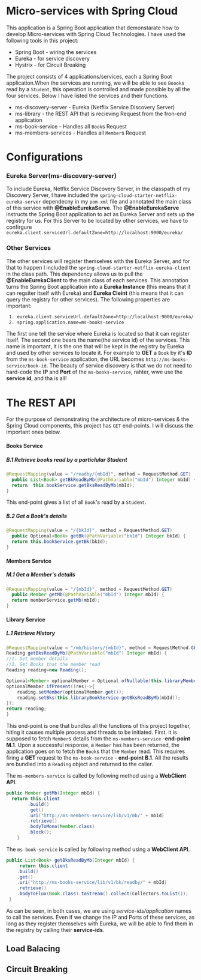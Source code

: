 # Micro-services with Spring Cloud

This application is a Spring Boot application that demonstarate how to develop Micro-services with Spring Cloud Technologies. I have used the following tools in this project:

- Spring Boot - wiring the services
- Eureka - for service discovery
- Hystrix - for Circuit Breaking

The project consists of 4 applications/services, each a Spring Boot application.When the services are running, we will be able to see `Boook`s read by a `Student`, this operation is controlled and made possible by all the four services. Below I have listed the services and their functions.

- ms-discovery-server - Eureka (Netflix Service Discovery Server)
- ms-library - the REST API that is recieving Request from the fron-end application
- ms-book-service - Handles all `Book`s Request
- ms-members-services - Handles all `Member`s Request


# Configurations

### Eureka Server(ms-discovery-server)
To include Eureka, Netflix Service Discovery Server, in the classpath of my Discovery Server, I have included the `spring-cloud-starter-netflix-eureka-server` dependecny in my `pom.xml` file and annotated the main class of this service with __@EnableEurekaServe__. The __@EnableEurekaServe__ instructs the Spring Boot application to act as Eureka Server and sets up the registry for us. For this Server to be located by other services, we have to confirgure `eureka.client.serviceUrl.defaultZone=http://localhost:9000/eureka/`

### Other Services
The other services will register themselves with the Eureka Server, and for that to happen I included the `spring-cloud-starter-netflix-eureka-client` in the class path. This dependency allows us to pull the __@EnableEurekaClient__ to the main class of each services. This annotation turns the Spring Boot application into a __Eureka Instance__ (this means that it can regsiter itself with Eureka) and __Eureka Cleint__ (this means that it can query the registry for other services). The following properties are important:
````xml
 1. eureka.client.serviceUrl.defaultZone=http://localhost:9000/eureka/
 2. spring.application.name=ms-books-service
````

The first one tell the service where Eureka is located so that it can register itself. The second one bears the name(the service id) of the services. This name is important, it is the one that will be kept in the registry by Eureka and used by other services to locate it. For example to __GET__ a `Book` by it's __ID__ from the `ms-book-service` application, the URL becomes `http://ms-books-service/book-id`. The beauty of service discovery is that we do not need to hard-code the __IP__ and __Port__ of the `ms-books-service`, rahter, wwe use the __service id__, and tha is all!

# The REST API
For the purpose of demonstrating the architecture of micro-services & the Spring Cloud components, this project has `GET` end-points. I will discuss the important ones below.

#### Books Service
##### B.1 Retrieve books read by a particlular Student
````java
@RequestMapping(value = "/readby/{mbId}", method = RequestMethod.GET)
  public List<Book> getBkReadByMb(@PathVariable("mbId") Integer mbId) {
  return  this.bookService.getBksReadByMb(mbId);
}
````
		
This end-point gives a list of all `Book`'s read by a `Student`.

##### B.2 Get a Book's details
````java
@RequestMapping(value = "/{bkId}", method = RequestMethod.GET)
  public Optional<Book> getBk(@PathVariable("bkId") Integer bkId) {
  return this.bookService.getBk(bkId);
}
````

#### Members Service

##### M.1 Get a Member's details
````java
@RequestMapping(value = "/{mbId}", method = RequestMethod.GET)
  public Member getMb(@PathVariable("mbId") Integer mbId) {
  return memberService.getMb(mbId);
}
````

#### Library Service

##### L.1 Retrieve History
````java
@RequestMapping(value = "/mb/history/{mbId}", method = RequestMethod.GET)
Reading getBksReadByMb(@PathVariable("mbId") Integer mbId) {
//1. Get member details
//2. Get Books that the member read
Reading reading=new Reading();

Optional<Member> optionalMember = Optional.ofNullable(this.libraryMemberService.getMb(mbId));
optionalMember.ifPresent((res)->{
    reading.setMember(optionalMember.get());
    reading.setBks(this.libraryBookService.getBksReadByMb(mbId));
});
return reading;
}
````    
    
This end-point is one that bundles all the functions of this project together, hiting it causes multiple process and threads to be initiated. First. it is supposed to fetch `Member`s details from the `ms-members-service` -__end-point M.1__. Upon a successful response, a `Member` has has been returned, the application goes on to fetch the `Book`s that the `Member` read. This requires firing a __GET__ request to the `ms-book-service` - __end-point B.1__. All the results are bundled into a `Reading` object and returned to the caller.

The `ms-members-service` is called by following method using a __WebClient API__.
````java
public Member getMb(Integer mbId) {
  return this.client
		.build()
		.get()
		.uri("http://ms-members-service/lib/v1/mb/" + mbId)
		.retrieve()
		.bodyToMono(Member.class)
		.block();
    }
 ````

The `ms-book-service` is called by following method using a __WebClient API__.
````java
public List<Book> getBksReadByMb(Integer mbId) {
     return this.client
	.build()
	.get()
	.uri("http://ms-books-service/lib/v1/bk/readby/" + mbId)
	.retrieve()
	.bodyToFlux(Book.class).toStream().collect(Collectors.toList());
 }
````
As can be seen, in both cases, we are using _service-ids/application_ names to call the services. Even if we change the IP and Ports of these services, as long as they register themselves with Eureka, we will be able to find them in the registry by calling their __service-ids__.


 ## Load Balacing
 ## Circuit Breaking






